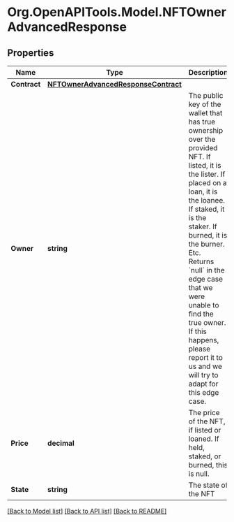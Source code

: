 
# Org.OpenAPITools.Model.NFTOwnerAdvancedResponse

## Properties

Name | Type | Description | Notes
------------ | ------------- | ------------- | -------------
**Contract** | [**NFTOwnerAdvancedResponseContract**](NFTOwnerAdvancedResponseContract.md) |  | [optional] 
**Owner** | **string** | The public key of the wallet that has true ownership over the provided NFT. If listed, it is the lister. If placed on a loan, it is the loanee. If staked, it is the staker. If burned, it is the burner. Etc. Returns &#x60;null&#x60; in the edge case that we were unable to find the true owner. If this happens, please report it to us and we will try to adapt for this edge case.  | [optional] 
**Price** | **decimal** | The price of the NFT, if listed or loaned. If held, staked, or burned, this is null. | [optional] 
**State** | **string** | The state of the NFT | [optional] 

[[Back to Model list]](../README.md#documentation-for-models)
[[Back to API list]](../README.md#documentation-for-api-endpoints)
[[Back to README]](../README.md)

